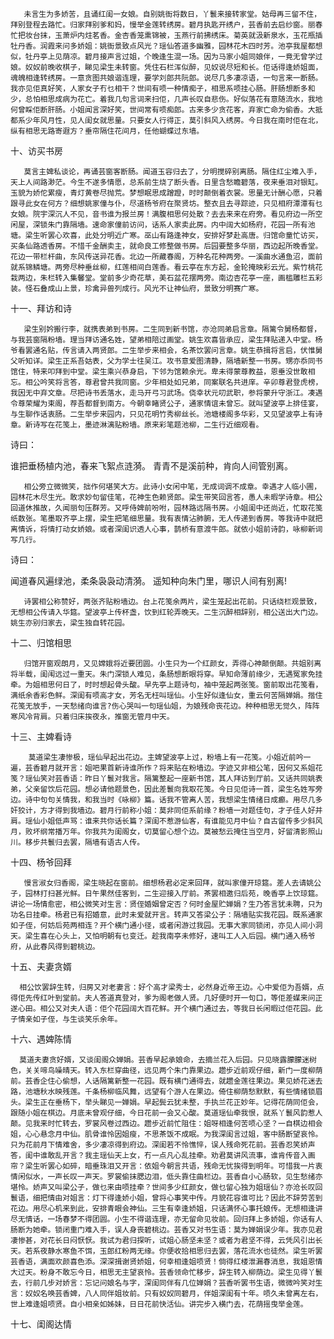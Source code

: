 <!-- { "loadSidebar": true } -->
       未言生为多娇苦，且诵红闺一女娘。自别姚衙将数日，丫鬟来接转家堂。姑母再三留不住，拜别登程去路忙。归家拜别爹和妈，慢举金莲转绣房。碧月执匙开绣户，芸香前去启纱窗。丽春忙把妆台抹，玉萧炉内炷茗香。金杏香笼熏锦被，玉燕行前拂绣床。菊英就汲新泉水，玉花瓶插牡丹香。润霞来问多娇姐：姚衙景致点风光？瑶仙答道多幽雅，园林花木四时芳。池亭我屋都想似，牡丹亭上见荫凉。碧月接声言过姐，个晚逢生混一场。因为马家小姐同娘伴，一竟无曾学过娘。奴奴前晚收棋子，睇见梁生未转窗。凭住石栏浑似醉，见奴说尽短和长。佢话得逢娇姐面，魂魄相逢转绣房。一意贪图共娘谐连理，要学刘郎共阮郎。说尽几多凄凉语，一句言来一断肠。我亦见佢真好笑，人家女子冇乜相干？世间有唝一种情痴子，相思系唝挂心肠。肝肠想断多和少，总怕相思成病为花亡。着我几句言词来扫佢，几声长叹自悲伤。好似落花有意随流水，我地何曾睬佢断肝肠。小姐闻言深好笑，世间常有唝痴郎。古来多少贪花客，弃家亡命为偷香。大抵都系少年风月性，见人闺女就思量。只要女人行得正，莫引斜风入绣房。今日我在南时佢在北，纵有相思无路寄遐方？垂帘隔住花间月，任他蝴蝶过东墙。

十、访买书房

       莫言主婢私谈论，再诵芸窗客断肠。闻道玉容归去了，分明搅碎别离肠。隔住红尘难入手，天上人间路渺茫。今生不遂多情愿，总系前生烧了断头香。日里含愁瞻碧落，夜来垂泪对银缸。玉貌为娇佗累瘦，青灯黄卷尽抛荒。梦想眠思成蹭蹬，时时颠倒着衣裳。思量无计酬心愿，只着跟寻此女在何方？细想姚家僮与仆，尽道杨爷府在聚贤坊。整衣且去寻踪迹，只见相府潭潭有乜女娘。院宇深沉人不见，音书谁为报兰房！满腹相思何处散？去去来来在府旁。看见府边一所空闲屋，深锁朱门靠隔墙。速命家僮前访问，话系人家卖此房。内中阔大如杨府，花园一所有池塘。梁生听罢心欢喜，此处分明近广寒。巫山有路逢神女，安排好梦赴高唐。归馆命童忙访买，买条仙路透香房。不惜千金酬卖主，就命良工修整做书房。后园要整多华丽，西边起所晚香堂。花边一带栏杆曲，东风传送异花香。北边一所藏春阁，万种名花种两旁。一溪曲水通鱼沼，面前就系锦鳞塘。两旁尽种垂丝柳，红莲相间白莲香。看云亭在东方起，金轮掩映彩云光。紫竹桃花栽两边，朱栏转入集馨堂。堂前多少奇花草，美石盆花摆两旁。南边杏花亭一座，画槛雕栏五彩装。怪石叠成山上景，珍禽异兽列成行。风光不让神仙府，景致分明赛广寒。

十一、拜访和诗

       梁生别妗搬行李，就携表弟到书房。二生同到新书馆，亦沧同弟启言章。隔篱令舅杨都督，与我芸窗隔粉墙。理当拜访通名姓，望弟相陪过画堂。姚生欢喜皆承应，梁生拜贴递入中堂。杨爷看罢通名贴，传言请入两贤郎。二生举步来相会，名茶饮罢问言章。姚生恭揖将言启，伏惟舅父听知详。梁生正系吾姑表，父为学士往吴江。攻书意爱图清静，隔墙新整一书房。甥亦忝同书馆住，特来叩拜到中堂。梁生乘兴恭身启，下邻为馆赖余光。卑未得蒙尊教益，恩垂没世敢相忘。相公吟笑将言答，尊君曾共我同窗。少年相处如兄弟，同案联名共进庠。辛卯尊君登虎榜，我因无中弃文章。尽把诗书丢落水，走马开弓习武场。侥幸状元叨武职，参将蒙升守浙江。凑遇令尊荣耀为束阁，荐吾都督到南方。今朝幸睹贤公子，通家情谊未曾忘。就叫望波亭上排佳宴，与生聊作话衷肠。二生举步来园内，只见花明竹秀柳丝长。池塘楼阁多华彩，又见望波亭上有诗章。新诗写在花笺上，墨迹淋漓贴粉墙。原来彩笔题池柳，二生行近细观看。
诗曰：

谁把垂杨植内池，春来飞絮点涟漪。
青青不是溪前种，肯向人间管别离。

       相公旁立微微笑，拙作何堪笑大方。此诗小女闲中笔，无成词调不成章。幸遇才人临小圃，园林花木尽生光。敢求妙句留佳笔，花神生色赖贤郎。梁生带笑回言答，愚人未暇学诗章。相公回道休推故，久闻丽句压群芳。又呼侍婢前吩咐，园林路远隔书房。小姐闺中还尚近，忙取花笺纸数张。笔墨取齐亭上摆，梁生把笔细思量。我有衷情沾肺腑，无人传递到香房。等我诗中就把离情诉，将情打动女娇娘。或者深闺识透人心事，鹊桥有意渡牛郎。就依小姐前诗韵，咏柳新词写几行。
诗曰：

闻道春风遍绿池，柔条袅袅动清漪。
遥知种向朱门里，哪识人间有别离!

       诗罢相公称赞好，两张齐贴粉墙边。台上花笺余两片，梁生笼起出花前。只话绕栏观景致，无想相公传请入华筵。望波亭上传杯盏，饮到红轮弄晚天。二生沉醉相辞别，相公送出大门边。姚生亦别归家去，梁生独自转花园。

十二、归馆相思

       归馆开窗观朗月，又见嫦娥将近要团圆。小生只为一个红颜女，弄得心神颠倒颠。共姐别离将半载，闺闱远过一重天。朱门深锁人难见，条肠想断眼将穿。早知命薄前缘少，无遇冤家免挂牵。为姐相思何日了，时时想起骨头酸。早先亭上题诗句，袖中笼起两张笺。窗前取出花笺看，满纸余香彩色鲜。深闺有唝高才女，芳名无枉叫瑶仙。小生好似逢仙女，重云何苦隔婵娟。揩住花笺无放手，一天愁绪向谁言?伤心哭叫一句瑶仙姐，为娘残命丧花边。种种相思无觉久，阵阵寒风冷背肩。只着归床挨夜永，推窗无管月中天。

十三、主婢看诗

        莫道梁生凄惨极，瑶仙早起出花边。主婢望波亭上过，粉墙上有一花笺。小姐近前吟一遍，芸香碧月就开言：姐吧果首新诗谁所作？将来贴在粉墙边。字迹又非相公笔，因何又系姐花笺？瑶仙笑对芸香语：昨日丫鬟对我言。隔篱整起一座新书馆，其人拜访到厅前。又话共同姚表弟，父亲留饮后花园。想必请他题景色，因此差鬟向我取花笺。今日见佢诗一首，梁生名姓写旁边。诗中句句关情我，和我当时《咏柳》篇。话我不管离人苦，我想梁生情绪日成癫。用尽几多奸狡计，方才得到我墙边。碧月行前称小姐：莫非同佢系前缘？粉墙一对题佳句，才子佳人好并肩。瑶仙小姐低声骂：谁来共你话长篇？深闺不惹游仙客，有谁能见月中仙？自古留传多少斜风月，败坏纲常播万年。你我共为闺阁女，切莫留心想个边。莫被愁云掩住当空月，好留清影照山川。移步共鬟归去罢，隔墙有语古人传。

十四、杨爷回拜

       慢言淑女归香阁，梁生晓起在窗前。细想杨君必定来回拜，就叫家僮开琼筵。差人去请姚公子，园林打扫甚光鲜。日午果然佳客到，二生迎接入厅前。茶罢相邀归后苑，晚香亭上饮琼筵。讲论一场情愈密，相公微笑对生言：贤侄婚姻曾定否？何时金屋贮婵娟？生乃答言犹未聘，只为功名日挂牵。杨君已有招婚意，此时未爱就开言。转声又答梁公子：隔墙贴实我花园。既系通家如子侄，何妨后苑两相连？开个横门通小径，或者闲游过我园。无事大家同锁闭，亦见人间小洞天。梁生喜在心头上，又怕明朝有乜变迁。趁我南亭未修好，速叫工人入后园。横门通入杨爷府，从此春风得到碧桃边。

十五、夫妻贪婿

      相公饮罢辞生转，归房又对老妻言：好个高才梁秀士，必然身近帝王边。心中爱佢为吾婿，点得佢先传红叶到堂前。夫人答道真登对，爹为阁老做人贤。几好便时开一句口，等佢差媒来问正遂心田。相公又对夫人语：佢个花园阔大百花鲜。开个横门通过去，等我日长闲暇过佢花园。此子情亲如子侄，与生谈笑乐余年。

十六、遇婢陈情

      莫道夫妻贪好婿，又谈闺阁众婵娟。芸香早起承娘命，去摘兰花入后园。只见晓露朦朦迷树色，关关啼鸟噪晴天。转入东栏穿曲径，远见两个朱门靠果边。趱步近前观仔细，新门一度柳荫前。芸香企住心偷想，人话隔篱新整一花园。既有横门通得去，就趱金莲往果边。果见娇花迷去路，池塘秋水映残莲。千条杨柳临风舞，远望有个游人在果边。倚住柳荫愁默默，有些情绪锁眉头。梁生正在垂杨下，举头睇见一婵娟。早起鬓云犹未整，手执兰花正妙年。记得花荫同佢会，跟随小姐在棋边。月底未曾观仔细，今日花前一会又心酸。莫道瑶仙牵我恨，就系丫鬟风韵惹人颠。见我来时忙转去，罗裳风卷过西边。趱步近前忙阻住：姐呀相逢何苦唝心坚？一自棋边相会姐，心心悬念月中仙。肌骨谁怜因姐瘦，不思茶饭不成眠。为我深闺言过姐，客中肠断望哀怜。只为花前月下情难舍，多少凄凉得到府边。深闺若不怜憔悴，误人残命死花前。芸香忍笑娇声答，闺中谁敢乱开言？我主瑶仙天上女，冇一点凡心乱挂牵。劝君莫讲风流事，谁肯传音入画帘？梁生听罢心如碎，暗垂珠泪又开言：依姐今朝言共语，残命无忧挨得到明年。可惜我一片衷情闲似水，一声长叹一声天。罗裳偷抹腮边泪，低头靠住曲栏边。芸香自小心肠软，见生愁绪亦堪怜。娇声又叫梁公子，做乜来由唝挂牵？世间多少红颜女，做乜留心独为姐瑶仙？亦沧长叹回鬟语，细把情由对姐言：灯下得逢娇小姐，曾将心事笑中传。月貌花容谁可比？因此不辞劳苦到花边。用尽心机来到此，安排青眼会神仙。三生有幸逢娇姐，只话满怀心事托娘传。无想相逢讲尽无情话，一场春梦不得团圆。小生不得谐连理，亦无留命见妆前。回归拜上多娇姐，你话有人肠断为她牵。锁闭重门难入手，误人身丧碧桃边。芸香又对书生语：莫为婵娟误少年。我亦见君凄惨甚，对花长日闷恹恹。我试为君归探听，试姐心肠坚未坚？或者为君坚不得，云凭风引出长天。若系夜静水寒鱼不饵，玉郎红粉两无缘。你便收拾相思归去罢，落花流水也徒然。梁生听罢芸香语，满面欢颜喜色添。深深揖谢贤娇姐，何幸相逢姐唝贤！倘得红楼泄漏春消息，我姐恩情大过天。粉身不敢忘今日，相思无主望哀怜。芸香领命忙移步，辞生转入柳荫边。梁生见得丫鬟去，行前几步对娇言：忘记问娘名与字，深闺同伴有几位婵娟？芸香听罢书生语，微微吟笑对生言：奴奴名唤芸香婢，八人同伴姐妆前。只有奴奴同碧月，伴姐深闺有十年。唝久未曾离左右，世上难逢姐唝贤。自小相亲如姊妹，日日花前快活仙。讲完步入横门去，花荫摇曳举金莲。

十七、闺阁达情

